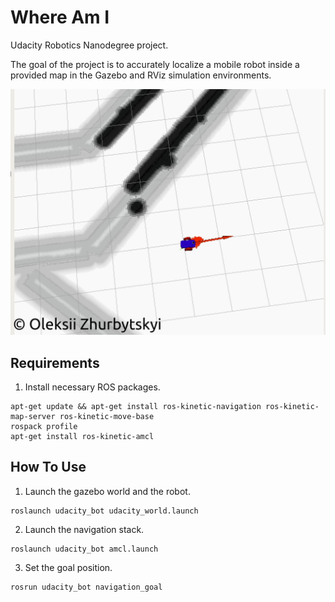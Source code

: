 # Where Am I
Udacity Robotics Nanodegree project.

The goal of the project is to accurately localize a mobile robot inside a provided map in the Gazebo and RViz simulation environments.

![Localization result](misc/result.jpg)

## Requirements

1. Install necessary ROS packages.
```
apt-get update && apt-get install ros-kinetic-navigation ros-kinetic-map-server ros-kinetic-move-base
rospack profile
apt-get install ros-kinetic-amcl
```

## How To Use

1. Launch the gazebo world and the robot.
```
roslaunch udacity_bot udacity_world.launch
```

2. Launch the navigation stack.
```
roslaunch udacity_bot amcl.launch
```

3. Set the goal position.
```
rosrun udacity_bot navigation_goal
```
